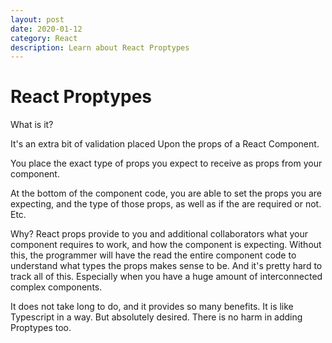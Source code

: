 ```yaml
---
layout: post
date: 2020-01-12
category: React
description: Learn about React Proptypes
---
```

 

# React Proptypes

What is it? 

It's an extra bit of validation placed Upon the props of a React Component.

You place the exact type of props you expect to receive as props from your component.

<Component stringProp="I am a string" /> 

At the bottom of the component code, you are able to set the props you are expecting, and the type of those props, as well as if the are required or not. Etc.

Why?
React props provide to you and additional collaborators what your component requires to work, and how the component is expecting. Without this, the programmer will have the read the entire component code to understand what types the props makes sense to be. And it's pretty hard to track all of this. Especially when you have a huge amount of interconnected complex components.

It does not take long to do, and it provides so many benefits. It is like Typescript in a way. But absolutely desired. There is no harm in adding Proptypes too.
